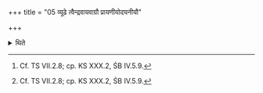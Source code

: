 +++
title = "05 व्यूढे त्वैन्द्रवायवाग्रौ प्रायणीयोदयनीयौ"

+++

<details><summary>थिते</summary>

5. In a Soma-sacrifice with transposd metres on the Prāyaṇīya and Udayanīya days the scoops for Indra-Vāyu take place first, then out of the other ten-days, the first day begins with Indra-Vāyu scoop; the second begins with Śukra-scoop[^1] the next two begin with the Āgrayaņa-scoop, then (the next one) begins with the Indra-Vāyu scoop; then the next two begin with the śukra-scoop; then next one begins with the Āgrayaṇa-scoop: then the next two begin with Indra-Vāvu scoop.[^1]  

[^1]: Cf. TS VII.2.8; cp. KS XXX.2, ŚB IV.5.9. 

</details>
